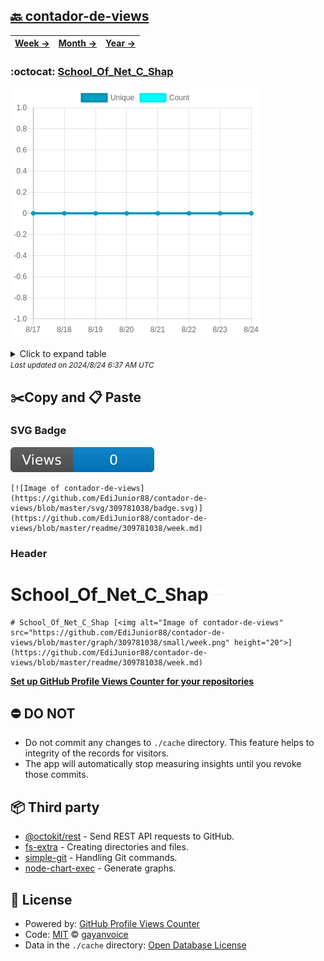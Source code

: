 ## [🔙 contador-de-views](https://github.com/EdiJunior88/contador-de-views)
| [**Week →**](https://github.com/EdiJunior88/contador-de-views/blob/master/readme/309781038/week.md) | [**Month →**](https://github.com/EdiJunior88/contador-de-views/blob/master/readme/309781038/month.md) | [**Year →**](https://github.com/EdiJunior88/contador-de-views/blob/master/readme/309781038/year.md) |
| ---- | ---- | ----- |
### :octocat: [School_Of_Net_C_Shap](https://github.com/EdiJunior88/School_Of_Net_C_Shap)
![Image of contador-de-views](https://github.com/EdiJunior88/contador-de-views/blob/master/graph/309781038/large/week.png)

<details>
	<summary>Click to expand table</summary>
	<h2>:calendar: Week Page Views Table</h2>
<table>
	<tr>
		<th>
			Last Updated
		</th>
		<th>
			Unique
		</th>
		<th>
			Count
		</th>
	</tr>
	<tr>
		<td>
			<code>2024/8/24</code>
		</td>
		<td>
			<code>0</code>
		</td>
		<td>
			<code>0</code>
		</td>
	</tr>
	<tr>
		<td>
			<code>2024/8/23</code>
		</td>
		<td>
			<code>0</code>
		</td>
		<td>
			<code>0</code>
		</td>
	</tr>
	<tr>
		<td>
			<code>2024/8/22</code>
		</td>
		<td>
			<code>0</code>
		</td>
		<td>
			<code>0</code>
		</td>
	</tr>
	<tr>
		<td>
			<code>2024/8/21</code>
		</td>
		<td>
			<code>0</code>
		</td>
		<td>
			<code>0</code>
		</td>
	</tr>
	<tr>
		<td>
			<code>2024/8/20</code>
		</td>
		<td>
			<code>0</code>
		</td>
		<td>
			<code>0</code>
		</td>
	</tr>
	<tr>
		<td>
			<code>2024/8/19</code>
		</td>
		<td>
			<code>0</code>
		</td>
		<td>
			<code>0</code>
		</td>
	</tr>
	<tr>
		<td>
			<code>2024/8/18</code>
		</td>
		<td>
			<code>0</code>
		</td>
		<td>
			<code>0</code>
		</td>
	</tr>
	<tr>
		<td>
			<code>2024/8/17</code>
		</td>
		<td>
			<code>0</code>
		</td>
		<td>
			<code>0</code>
		</td>
	</tr>
</table>

</details>
<small><i>Last updated on 2024/8/24 6:37 AM UTC</i></small>

## ✂️Copy and 📋 Paste
### SVG Badge
[![Image of contador-de-views](https://github.com/EdiJunior88/contador-de-views/blob/master/svg/309781038/badge.svg)](https://github.com/EdiJunior88/contador-de-views/blob/master/readme/309781038/week.md)
```readme
[![Image of contador-de-views](https://github.com/EdiJunior88/contador-de-views/blob/master/svg/309781038/badge.svg)](https://github.com/EdiJunior88/contador-de-views/blob/master/readme/309781038/week.md)
```
### Header
# School_Of_Net_C_Shap [<img alt="Image of contador-de-views" src="https://github.com/EdiJunior88/contador-de-views/blob/master/graph/309781038/small/week.png" height="20">](https://github.com/EdiJunior88/contador-de-views/blob/master/readme/309781038/week.md)
```readme
# School_Of_Net_C_Shap [<img alt="Image of contador-de-views" src="https://github.com/EdiJunior88/contador-de-views/blob/master/graph/309781038/small/week.png" height="20">](https://github.com/EdiJunior88/contador-de-views/blob/master/readme/309781038/week.md)
```
[**Set up GitHub Profile Views Counter for your repositories**](https://github.com/gayanvoice/github-profile-views-counter)
## ⛔ DO NOT
- Do not commit any changes to `./cache` directory. This feature helps to integrity of the records for visitors.
- The app will automatically stop measuring insights until you revoke those commits.
## 📦 Third party

- [@octokit/rest](https://www.npmjs.com/package/@octokit/rest) - Send REST API requests to GitHub.
- [fs-extra](https://www.npmjs.com/package/fs-extra) - Creating directories and files.
- [simple-git](https://www.npmjs.com/package/simple-git) - Handling Git commands.
- [node-chart-exec](https://www.npmjs.com/package/node-chart-exec) - Generate graphs.
## 📄 License
- Powered by: [GitHub Profile Views Counter](https://github.com/gayanvoice/github-profile-views-counter)
- Code: [MIT](./LICENSE) © [gayanvoice](https://github.com/gayanvoice/github-profile-views-counter)
- Data in the `./cache` directory: [Open Database License](https://opendatacommons.org/licenses/odbl/1-0/)